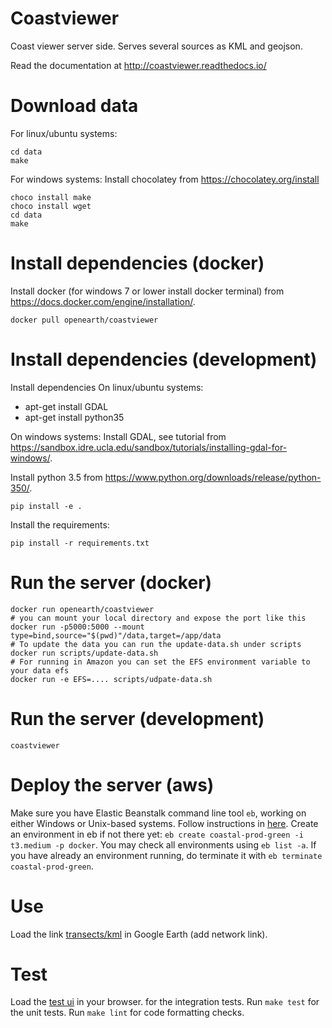 # Coastviewer
Coast viewer server side. Serves several sources as KML and geojson.

Read the documentation at http://coastviewer.readthedocs.io/

# Download data
For linux/ubuntu systems:
``` shell
cd data
make
```
For windows systems:
Install chocolatey from https://chocolatey.org/install
``` shell
choco install make
choco install wget
cd data
make
```

# Install dependencies (docker)
Install docker (for windows 7 or lower install docker terminal) from https://docs.docker.com/engine/installation/.

``` shell
docker pull openearth/coastviewer
```

# Install dependencies (development)

Install dependencies
On linux/ubuntu systems:
- apt-get install GDAL
- apt-get install python35

On windows systems:
Install GDAL, see tutorial from https://sandbox.idre.ucla.edu/sandbox/tutorials/installing-gdal-for-windows/.

Install python 3.5 from https://www.python.org/downloads/release/python-350/.

``` shell
pip install -e .
```
Install the requirements:

``` shell
pip install -r requirements.txt
```


# Run the server (docker)

``` shell
docker run openearth/coastviewer
# you can mount your local directory and expose the port like this
docker run -p5000:5000 --mount type=bind,source="$(pwd)"/data,target=/app/data
# To update the data you can run the update-data.sh under scripts
docker run scripts/update-data.sh
# For running in Amazon you can set the EFS environment variable to your data efs
docker run -e EFS=.... scripts/udpate-data.sh
```

# Run the server (development)

``` shell
coastviewer
```

# Deploy the server (aws)
Make sure you have Elastic Beanstalk command line tool `eb`, working on either Windows or Unix-based systems. 
Follow instructions in [here](https://docs.aws.amazon.com/elasticbeanstalk/latest/dg/eb-cli3-install.html#eb-cli3-install.scripts).
Create an environment in eb if not there yet: `eb create coastal-prod-green -i t3.medium -p docker`. 
You may check all environments using `eb list -a`.
If you have already an environment running, do terminate it with `eb terminate coastal-prod-green`.

# Use
Load the link [transects/kml](http://localhost:5000/coastviewer/1.1.0/transects/kml) in Google Earth (add network link).

# Test
Load the [test ui](http://localhost:5000/coastviewer/1.1.0/ui) in your browser. for the integration tests.
Run `make test` for the unit tests.
Run `make lint` for code formatting checks.

